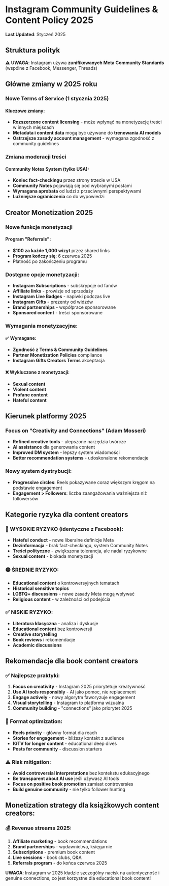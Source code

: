 # Instagram Community Guidelines & Content Policy 2025

**Last Updated**: Styczeń 2025

## Struktura polityk
⚠️ **UWAGA**: Instagram używa **zunifikowanych Meta Community Standards** (wspólne z Facebook, Messenger, Threads)

## Główne zmiany w 2025 roku

### Nowe Terms of Service (1 stycznia 2025)
#### Kluczowe zmiany:
- **Rozszerzone content licensing** - może wpłynąć na monetyzację treści w innych miejscach
- **Metadata i content data** mogą być używane do **trenowania AI models**
- **Ostrzejsze zasady account management** - wymagana zgodność z community guidelines

### Zmiana moderacji treści
#### Community Notes System (tylko USA):
- **Koniec fact-checkingu** przez strony trzecie w USA
- **Community Notes** pojawiają się pod wybranymi postami
- **Wymagana aprobata** od ludzi z przeciwnymi perspektywami
- **Luźniejsze ograniczenia** co do wypowiedzi

## Creator Monetization 2025

### Nowe funkcje monetyzacji
#### Program "Referrals":
- **$100 za każde 1,000 wizyt** przez shared links
- **Program kończy się**: 6 czerwca 2025
- Płatność po zakończeniu programu

### Dostępne opcje monetyzacji:
- **Instagram Subscriptions** - subskrypcje od fanów
- **Affiliate links** - prowizje od sprzedaży
- **Instagram Live Badges** - napiwki podczas live
- **Instagram Gifts** - prezenty od widzów
- **Brand partnerships** - współprace sponsorowane
- **Sponsored content** - treści sponsorowane

### Wymagania monetyzacyjne:
#### ✅ Wymagane:
- **Zgodność z Terms & Community Guidelines**
- **Partner Monetization Policies** compliance
- **Instagram Gifts Creators Terms** akceptacja

#### ❌ Wykluczone z monetyzacji:
- **Sexual content**
- **Violent content** 
- **Profane content**
- **Hateful content**

## Kierunek platformy 2025

### Focus on "Creativity and Connections" (Adam Mosseri)
- **Refined creative tools** - ulepszone narzędzia twórcze
- **AI assistance** dla generowania content
- **Improved DM system** - lepszy system wiadomości
- **Better recommendation systems** - udoskonalone rekomendacje

### Nowy system dystrybucji:
- **Progressive circles**: Reels pokazywane coraz większym kręgom na podstawie engagement
- **Engagement > Followers**: liczba zaangażowania ważniejsza niż followersów

## Kategorie ryzyka dla content creators

### 🔴 WYSOKIE RYZYKO (identyczne z Facebook):
- **Hateful conduct** - nowe liberalne definicje Meta
- **Dezinformacja** - brak fact-checkingu, system Community Notes
- **Treści polityczne** - zwiększona tolerancja, ale nadal ryzykowne
- **Sexual content** - blokada monetyzacji

### 🟡 ŚREDNIE RYZYKO:
- **Educational content** o kontrowersyjnych tematach
- **Historical sensitive topics**
- **LGBTQ+ discussions** - nowe zasady Meta mogą wpływać
- **Religious content** - w zależności od podejścia

### ✅ NISKIE RYZYKO:
- **Literatura klasyczna** - analiza i dyskusje
- **Educational content** bez kontrowersji
- **Creative storytelling**
- **Book reviews** i rekomendacje
- **Academic discussions**

## Rekomendacje dla book content creators

### ✅ Najlepsze praktyki:
1. **Focus on creativity** - Instagram 2025 priorytetuje kreatywność
2. **Use AI tools responsibly** - AI jako pomoc, nie replacement
3. **Engage actively** - nowy algorytm faworyzuje engagement
4. **Visual storytelling** - Instagram to platforma wizualna
5. **Community building** - "connections" jako priorytet 2025

### 📱 Format optimization:
- **Reels priority** - główny format dla reach
- **Stories for engagement** - bliższy kontakt z audience
- **IGTV for longer content** - educational deep dives
- **Posts for community** - discussion starters

### ⚠️ Risk mitigation:
- **Avoid controversial interpretations** bez kontekstu edukacyjnego
- **Be transparent about AI use** jeśli używasz AI tools
- **Focus on positive book promotion** zamiast controversies
- **Build genuine community** - nie tylko follower hunting

## Monetization strategy dla książkowych content creators:

### 💰 Revenue streams 2025:
1. **Affiliate marketing** - book recommendations  
2. **Brand partnerships** - wydawnictwa, księgarnie
3. **Subscriptions** - premium book content
4. **Live sessions** - book clubs, Q&A
5. **Referrals program** - do końca czerwca 2025

**UWAGA**: Instagram w 2025 kładzie szczególny nacisk na autentyczność i genuine connections, co jest korzystne dla educational book content!